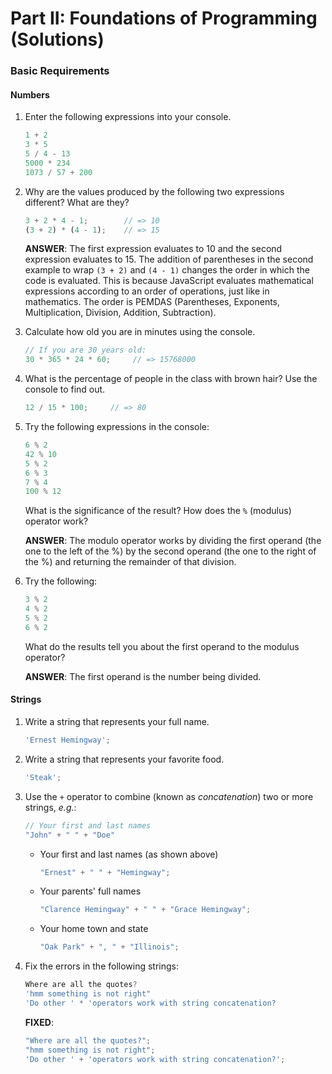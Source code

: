 # Part II: Foundations of Programming (Solutions)

### Basic Requirements

#### Numbers

1. Enter the following expressions into your console.

   ```js
   1 + 2
   3 * 5
   5 / 4 - 13
   5000 * 234
   1073 / 57 + 200
   ```

2. Why are the values produced by the following two expressions different? What
   are they?

   ```js
   3 + 2 * 4 - 1;        // => 10
   (3 + 2) * (4 - 1);    // => 15
   ```

   **ANSWER**: The first expression evaluates to 10 and the second expression evaluates to 15. The addition of parentheses in the second example to wrap `(3 + 2)` and `(4 - 1)` changes the order in which the code is evaluated. This is because JavaScript evaluates mathematical expressions according to an order of operations, just like in mathematics. The order is PEMDAS (Parentheses, Exponents, Multiplication, Division, Addition, Subtraction).

3. Calculate how old you are in minutes using the console.

   ```js
   // If you are 30 years old:
   30 * 365 * 24 * 60;     // => 15768000
   ```

4. What is the percentage of people in the class with brown hair? Use the
   console to find out.

   ```js
   12 / 15 * 100;     // => 80
   ```

5. Try the following expressions in the console:

   ```js
   6 % 2
   42 % 10
   5 % 2
   6 % 3
   7 % 4
   100 % 12
   ```

   What is the significance of the result? How does the `%` (modulus) operator
   work?

   **ANSWER**: The modulo operator works by dividing the first operand (the one to the left of the %) by the second operand (the  one to the right of the %) and returning the remainder of that division.

6. Try the following:

   ```js
   3 % 2
   4 % 2
   5 % 2
   6 % 2
   ```

   What do the results tell you about the first operand to the modulus operator?

   **ANSWER**: The first operand is the number being divided.

#### Strings

1. Write a string that represents your full name.

   ```js
   'Ernest Hemingway';
   ```

2. Write a string that represents your favorite food.

   ```js
   'Steak';
   ```

3. Use the `+` operator to combine (known as *concatenation*) two or more
   strings, *e.g.*:

   ```js
   // Your first and last names
   "John" + " " + "Doe"
   ```

   + Your first and last names (as shown above)
      ```js
      "Ernest" + " " + "Hemingway";
      ```
   + Your parents' full names
      ```js
      "Clarence Hemingway" + " " + "Grace Hemingway";
      ```
   + Your home town and state
      ```js
      "Oak Park" + ", " + "Illinois";
      ```

4. Fix the errors in the following strings:

   ```js
   Where are all the quotes?
   'hmm something is not right"
   'Do other ' * 'operators work with string concatenation?
   ```

   **FIXED**:
   ```js
   "Where are all the quotes?";
   "hmm something is not right";
   'Do other ' + 'operators work with string concatenation?';
   ```
